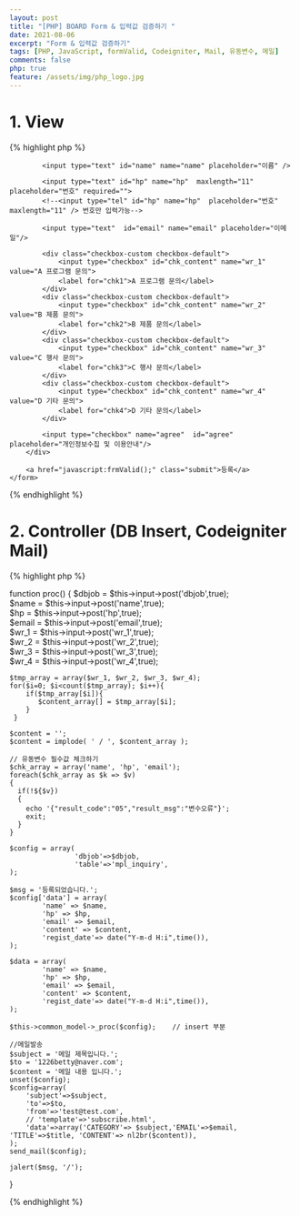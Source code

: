 ```yaml
---
layout: post
title: "[PHP] BOARD Form & 입력값 검증하기 "
date: 2021-08-06
excerpt: "Form & 입력값 검증하기"
tags: [PHP, JavaScript, formValid, Codeigniter, Mail, 유동변수, 메일]
comments: false
php: true
feature: /assets/img/php_logo.jpg
---
```



# 1. View
{% highlight php %}
<div class="boardForm">
    <form name="frm" method="post" action="/front/proc">
		<input type="hidden" name="dbjob" value="i" />
		<div class="inputbox">
			
			<input type="text" id="name" name="name" placeholder="이름" /> 

            <input type="text" id="hp" name="hp"  maxlength="11" placeholder="번호" required="">
            <!--<input type="tel" id="hp" name="hp"  placeholder="번호" maxlength="11" /> 번호만 입력가능--> 
			
			<input type="text"  id="email" name="email" placeholder="이메일"/>
        
            <div class="checkbox-custom checkbox-default">
                <input type="checkbox" id="chk_content" name="wr_1" value="A 프로그램 문의">
                <label for="chk1">A 프로그램 문의</label>
            </div>
            <div class="checkbox-custom checkbox-default">
                <input type="checkbox" id="chk_content" name="wr_2" value="B 제품 문의">
                <label for="chk2">B 제품 문의</label>
            </div>
            <div class="checkbox-custom checkbox-default">
                <input type="checkbox" id="chk_content" name="wr_3" value="C 행사 문의">
                <label for="chk3">C 행사 문의</label>
            </div>
            <div class="checkbox-custom checkbox-default">
                <input type="checkbox" id="chk_content" name="wr_4" value="D 기타 문의">
                <label for="chk4">D 기타 문의</label>
            </div>

            <input type="checkbox" name="agree"  id="agree" placeholder="개인정보수집 및 이용안내"/>
		</div>

		<a href="javascript:frmValid();" class="submit">등록</a>
    </form>
</div>
 
<script>
function frmValid(){

	var chk_length = $("input:checkbox[id=chk_content]:checked").length;
	var regExpEmail = /^[0-9a-zA-Z]([-_\.]?[0-9a-zA-Z])*@[0-9a-zA-Z]([-_\.]?[0-9a-zA-Z])*\.[a-zA-Z]{2,3}$/i; //이메일
	var regExpHP = /^\d{3}\d{3,4}\d{4}$/; //핸드폰 
	var isnum = /^\d+$/.test(document.frm.hp.value);

	with(document.frm){
		
		if(!name.value){
			alert("이름을 입력해주세요");
			name.focus();
			return false;
		}

		if(!isnum){
			alert("연락처는 숫자만 입력 가능합니다.");
			return false;
		}

		if(!regExpHP.test(hp.value)){
			alert("연락처를 정확히 입력해주세요");
			hp.focus();
			return false;
		}

		if(!email.value){
			alert("이메일을 입력해주세요");
			email.focus();
			return false;
		}

		if(!regExpEmail.test(email.value)){
			alert("이메일 형식에 맞게 입력해주세요.");
			email.focus();
			return false;
		}

		if(chk_length < 1 ){
			alert("문의 내용은 적어도 하나는 선택해주세요.");
			wr_1.focus();
			return false;
		}

		if(!$("#agree").prop("checked")){
			alert("개인정보수집 및 이용안내에 동의 하셔야 합니다.");
			return false;
		}
                         
		submit();
	}  
}
</script> 
{% endhighlight %}

# 2. Controller (DB Insert, Codeigniter Mail)
{% highlight php %}

function proc()
{
	$dbjob = $this->input->post('dbjob',true);	
	$name = $this->input->post('name',true);	
	$hp = $this->input->post('hp',true);	
	$email = $this->input->post('email',true);	 
	$wr_1 = $this->input->post('wr_1',true);	 
	$wr_2 = $this->input->post('wr_2',true);	 
	$wr_3 = $this->input->post('wr_3',true);	 
	$wr_4 = $this->input->post('wr_4',true);	 
    
    $tmp_array = array($wr_1, $wr_2, $wr_3, $wr_4);
    for($i=0; $i<count($tmp_array); $i++){
        if($tmp_array[$i]){
           $content_array[] = $tmp_array[$i]; 
        }
     }

	$content = '';                             
	$content = implode( ' / ', $content_array );

	// 유동변수 필수값 체크하기                          
	$chk_array = array('name', 'hp', 'email');
	foreach($chk_array as $k => $v)
	{  
	  if(!${$v})
	  {
		echo '{"result_code":"05","result_msg":"변수오류"}';
		exit;
	  } 
	}
                      
	$config = array( 
					'dbjob'=>$dbjob,
					'table'=>'mpl_inquiry',
	);

	$msg = '등록되었습니다.'; 
	$config['data'] = array(
			'name' => $name, 
			'hp' => $hp,
			'email' => $email,
			'content' => $content,
			'regist_date'=> date("Y-m-d H:i",time()),
	);
	 
	$data = array(
			'name' => $name, 
			'hp' => $hp,
			'email' => $email,
			'content' => $content,
			'regist_date'=> date("Y-m-d H:i",time()),
	); 

	$this->common_model->_proc($config);    // insert 부분 
 
	//메일발송 
	$subject = '메일 제목입니다.';  
	$to = '1226betty@naver.com'; 
	$content = '메일 내용 입니다.';
	unset($config);
	$config=array(
		'subject'=>$subject,
		'to'=>$to,
		'from'=>'test@test.com',
		// 'template'=>'subscribe.html',
		'data'=>array('CATEGORY'=> $subject,'EMAIL'=>$email, 'TITLE'=>$title, 'CONTENT'=> nl2br($content)), 
	);
	send_mail($config);
	  
	jalert($msg, '/'); 
}
    
{% endhighlight %}
